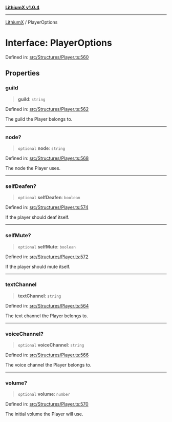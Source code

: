 [**LithiumX v1.0.4**](../README.md)

***

[LithiumX](../globals.md) / PlayerOptions

# Interface: PlayerOptions

Defined in: [src/Structures/Player.ts:560](https://github.com/anantix-network/LithiumX/blob/1ee801f60507a40b0e1da1b728c5a61e34ba8699/src/Structures/Player.ts#L560)

## Properties

### guild

> **guild**: `string`

Defined in: [src/Structures/Player.ts:562](https://github.com/anantix-network/LithiumX/blob/1ee801f60507a40b0e1da1b728c5a61e34ba8699/src/Structures/Player.ts#L562)

The guild the Player belongs to.

***

### node?

> `optional` **node**: `string`

Defined in: [src/Structures/Player.ts:568](https://github.com/anantix-network/LithiumX/blob/1ee801f60507a40b0e1da1b728c5a61e34ba8699/src/Structures/Player.ts#L568)

The node the Player uses.

***

### selfDeafen?

> `optional` **selfDeafen**: `boolean`

Defined in: [src/Structures/Player.ts:574](https://github.com/anantix-network/LithiumX/blob/1ee801f60507a40b0e1da1b728c5a61e34ba8699/src/Structures/Player.ts#L574)

If the player should deaf itself.

***

### selfMute?

> `optional` **selfMute**: `boolean`

Defined in: [src/Structures/Player.ts:572](https://github.com/anantix-network/LithiumX/blob/1ee801f60507a40b0e1da1b728c5a61e34ba8699/src/Structures/Player.ts#L572)

If the player should mute itself.

***

### textChannel

> **textChannel**: `string`

Defined in: [src/Structures/Player.ts:564](https://github.com/anantix-network/LithiumX/blob/1ee801f60507a40b0e1da1b728c5a61e34ba8699/src/Structures/Player.ts#L564)

The text channel the Player belongs to.

***

### voiceChannel?

> `optional` **voiceChannel**: `string`

Defined in: [src/Structures/Player.ts:566](https://github.com/anantix-network/LithiumX/blob/1ee801f60507a40b0e1da1b728c5a61e34ba8699/src/Structures/Player.ts#L566)

The voice channel the Player belongs to.

***

### volume?

> `optional` **volume**: `number`

Defined in: [src/Structures/Player.ts:570](https://github.com/anantix-network/LithiumX/blob/1ee801f60507a40b0e1da1b728c5a61e34ba8699/src/Structures/Player.ts#L570)

The initial volume the Player will use.
